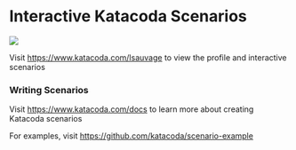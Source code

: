 # Interactive Katacoda Scenarios

[![](http://shields.katacoda.com/katacoda/lsauvage/count.svg)](https://www.katacoda.com/lsauvage "Get your profile on Katacoda.com")

Visit https://www.katacoda.com/lsauvage to view the profile and interactive scenarios

### Writing Scenarios
Visit https://www.katacoda.com/docs to learn more about creating Katacoda scenarios

For examples, visit https://github.com/katacoda/scenario-example
